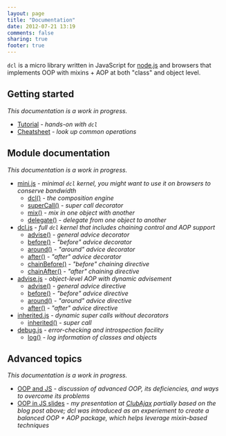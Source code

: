 ```yaml
---
layout: page
title: "Documentation"
date: 2012-07-21 13:19
comments: false
sharing: true
footer: true
---
```


`dcl` is a micro library written in JavaScript for [node.js](http://nodejs.org) and browsers that implements OOP with
mixins + AOP at both "class" and object level.

## Getting started

*This documentation is a work in progress.*

* [Tutorial](/docs/tutorial) - *hands-on with `dcl`*
* [Cheatsheet](/docs/cheatsheet) - *look up common operations*

## Module documentation

*This documentation is a work in progress.*

* [mini.js](/docs/mini_js) - *minimal `dcl` kernel, you might want to use it on browsers to conserve bandwidth*
  * [dcl()](/docs/mini_js/dcl) - *the composition engine*
  * [superCall()](/docs/mini_js/supercall) - *super call decorator*
  * [mix()](/docs/mini_js/mix) - *mix in one object with another*
  * [delegate()](/docs/mini_js/delegate) - *delegate from one object to another*
* [dcl.js](/docs/dcl_js) - *full `dcl` kernel that includes chaining control and AOP support*
  * [advise()](/docs/dcl_js/advise) - *general advice decorator*
  * [before()](/docs/dcl_js/before) - *"before" advice decorator*
  * [around()](/docs/dcl_js/around) - *"around" advice decorator*
  * [after()](/docs/dcl_js/after) - *"after" advice decorator*
  * [chainBefore()](/docs/dcl_js/chainbefore) - *"before" chaining directive*
  * [chainAfter()](/docs/dcl_js/chainafter) - *"after" chaining directive*
* [advise.js](/docs/advise_js) - *object-level AOP with dynamic advisement*
  * [advise()](/docs/advise_js/advise) - *general advice directive*
  * [before()](/docs/advise_js/before) - *"before" advice directive*
  * [around()](/docs/advise_js/around) - *"around" advice directive*
  * [after()](/docs/advise_js/after) - *"after" advice directive*
* [inherited.js](/docs/inherited_js) - *dynamic super calls without decorators*
  * [inherited()](/docs/inherited_js/inherited) - *super call*
* [debug.js](/docs/debug_js) - *error-checking and introspection facility*
  * [log()](/docs/debug_js/log) - *log information of classes and objects*

## Advanced topics

*This documentation is a work in progress.*

* [OOP and JS](http://lazutkin.com/blog/2012/jan/18/oop-and-js/) - *discussion of advanced OOP, its deficiencies, and
ways to overcome its problems*
* [OOP in JS slides](http://lazutkin.com/blog/2012/jul/17/oop-n-js-slides/) - *my presentation at
[ClubAjax](http://clubajax.org) partially based on the blog post above; dcl was introduced as an experiement to create
a balanced OOP + AOP package, which helps leverage mixin-based techniques*
